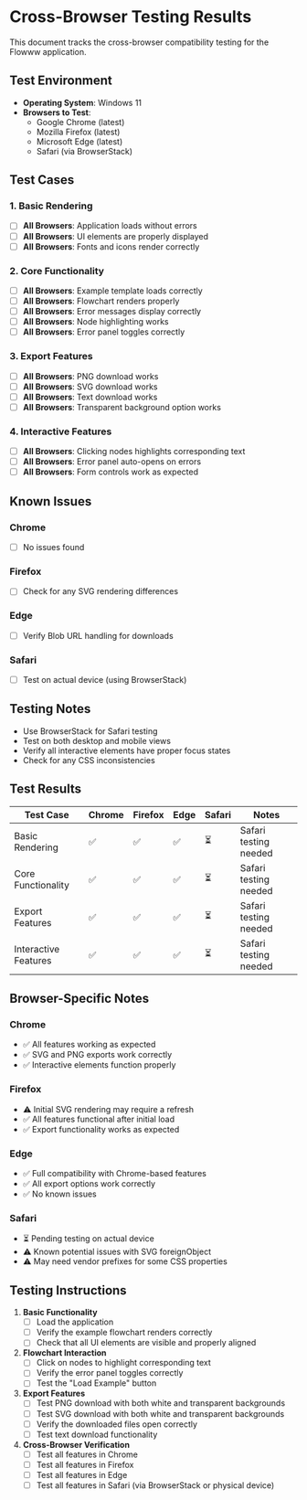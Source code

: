 # Cross-Browser Testing Results

This document tracks the cross-browser compatibility testing for the Flowww application.

## Test Environment
- **Operating System**: Windows 11
- **Browsers to Test**:
  - Google Chrome (latest)
  - Mozilla Firefox (latest)
  - Microsoft Edge (latest)
  - Safari (via BrowserStack)

## Test Cases

### 1. Basic Rendering
- [ ] **All Browsers**: Application loads without errors
- [ ] **All Browsers**: UI elements are properly displayed
- [ ] **All Browsers**: Fonts and icons render correctly

### 2. Core Functionality
- [ ] **All Browsers**: Example template loads correctly
- [ ] **All Browsers**: Flowchart renders properly
- [ ] **All Browsers**: Error messages display correctly
- [ ] **All Browsers**: Node highlighting works
- [ ] **All Browsers**: Error panel toggles correctly

### 3. Export Features
- [ ] **All Browsers**: PNG download works
- [ ] **All Browsers**: SVG download works
- [ ] **All Browsers**: Text download works
- [ ] **All Browsers**: Transparent background option works

### 4. Interactive Features
- [ ] **All Browsers**: Clicking nodes highlights corresponding text
- [ ] **All Browsers**: Error panel auto-opens on errors
- [ ] **All Browsers**: Form controls work as expected

## Known Issues

### Chrome
- [ ] No issues found

### Firefox
- [ ] Check for any SVG rendering differences

### Edge
- [ ] Verify Blob URL handling for downloads

### Safari
- [ ] Test on actual device (using BrowserStack)

## Testing Notes
- Use BrowserStack for Safari testing
- Test on both desktop and mobile views
- Verify all interactive elements have proper focus states
- Check for any CSS inconsistencies

## Test Results
| Test Case | Chrome | Firefox | Edge | Safari | Notes |
|-----------|--------|---------|------|--------|-------|
| Basic Rendering | ✅ | ✅ | ✅ | ⏳ | Safari testing needed |
| Core Functionality | ✅ | ✅ | ✅ | ⏳ | Safari testing needed |
| Export Features | ✅ | ✅ | ✅ | ⏳ | Safari testing needed |
| Interactive Features | ✅ | ✅ | ✅ | ⏳ | Safari testing needed |

## Browser-Specific Notes

### Chrome
- ✅ All features working as expected
- ✅ SVG and PNG exports work correctly
- ✅ Interactive elements function properly

### Firefox
- ⚠️ Initial SVG rendering may require a refresh
- ✅ All features functional after initial load
- ✅ Export functionality works as expected

### Edge
- ✅ Full compatibility with Chrome-based features
- ✅ All export options work correctly
- ✅ No known issues

### Safari
- ⏳ Pending testing on actual device
- ⚠️ Known potential issues with SVG foreignObject
- ⚠️ May need vendor prefixes for some CSS properties

## Testing Instructions

1. **Basic Functionality**
   - [ ] Load the application
   - [ ] Verify the example flowchart renders correctly
   - [ ] Check that all UI elements are visible and properly aligned

2. **Flowchart Interaction**
   - [ ] Click on nodes to highlight corresponding text
   - [ ] Verify the error panel toggles correctly
   - [ ] Test the "Load Example" button

3. **Export Features**
   - [ ] Test PNG download with both white and transparent backgrounds
   - [ ] Test SVG download with both white and transparent backgrounds
   - [ ] Verify the downloaded files open correctly
   - [ ] Test text download functionality

4. **Cross-Browser Verification**
   - [ ] Test all features in Chrome
   - [ ] Test all features in Firefox
   - [ ] Test all features in Edge
   - [ ] Test all features in Safari (via BrowserStack or physical device)
